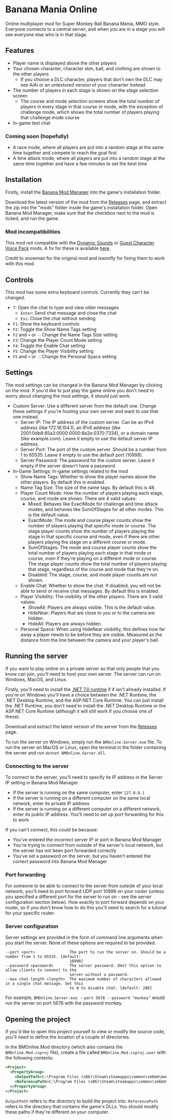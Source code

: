 # Banana Mania Online
Online multiplayer mod for Super Monkey Ball Banana Mania, MMO style. Everyone connects to a central server, and when you are in a stage you will see everyone else who is in that stage.

## Features
- Player name is displayed above the other players
- Your chosen character, character skin, ball, and clothing are shown to the other players
  - If you choose a DLC character, players that don't own the DLC may see AiAi or an untextured version of your character instead
- The number of players in each stage is shown on the stage selection screen
  - The course and mode selection screens show the total number of players in every stage in that course or mode, with the exception of challenge mode, which shows the total number of players playing that challenge mode course
- In-game text chat

### Coming soon (hopefully)
- A race mode, where all players are put into a random stage at the same time together and compete to reach the goal first
- A time attack mode, where all players are put into a random stage at the same time together and have a few minutes to set the best time

## Installation
Firstly, install the [Banana Mod Manager](https://github.com/MorsGames/BananaModManager) into the game's installation folder.

Download the latest version of the mod from the [Releases](https://github.com/piggeywig2000/BMOnline/releases) page, and extract the zip into the "mods" folder inside the game's installation folder. Open Banana Mod Manager, make sure that the checkbox next to the mod is ticked, and run the game.

### Mod incompatibilities
This mod not compatible with the [Dynamic Sounds](https://gamebanana.com/mods/327614) or [Guest Character Voice Pack](https://gamebanana.com/mods/331507) mods. A fix for these is available [here](https://github.com/iswimfly/iswimflyBananaManiaMods/releases/download/MSF1.0/Multiplayer.Sound.Fixes.zip).

Credit to snowman for the original mod and iswimfly for fixing them to work with this mod.

## Controls
This mod has some extra keyboard controls. Currently they can't be changed.

- `T`: Open the chat to type and view older messages
  - `Enter`: Send chat message and close the chat
  - `Esc`: Close the chat without sending
- `F1`: Show the keyboard controls
- `F2`: Toggle the Show Name Tags setting
- `F2` and `+` or `-`: Change the Name Tags Size setting
- `F3`: Change the Player Count Mode setting
- `F4`: Toggle the Enable Chat setting
- `F5`: Change the Player Visibility setting
- `F5` and `+` or `-`: Change the Personal Space setting

## Settings
The mod settings can be changed in the Banana Mod Manager by clicking on the mod. If you'd like to just play the game online you don't need to worry about changing the mod settings, it should just work.

- Custom Server: Use a different server from the default one. Change these settings if you're hosting your own server and want to use that one instead.
  - Server IP: The IP address of the custom server. Can be an IPv4 address (like 172.16.154.1), an IPv6 address (like 2001:0db8:85a3:0000:0000:8a2e:0370:7334), or a domain name (like example.com). Leave it empty to use the default server IP address.
  - Server Port: The port of the custom server. Should be a number from 1 to 65535. Leave it empty to use the default port (10998).
  - Server Password: The password for the custom server. Leave it empty if the server doesn't have a password.
- In-Game Settings: In-game settings related to the mod
  - Show Name Tags: Whether to show the player names above the other players. By default this is enabled.
  - Name Tag Size: The size of the name tags. By default this is 48.
  - Player Count Mode: How the number of players playing each stage, course, and mode are shown. There are 4 valid values:
    - Mixed: Behaves like ExactMode for challenge and time attack modes, and behaves like SumOfStages for all other modes. This is the default value.
    - ExactMode: The mode and course player counts show the number of players playing that specific mode or course. The stage player counts show the number of players playing the stage in that specific course and mode, even if there are other players playing the stage on a different course or mode.
    - SumOfStages: The mode and course player counts show the total number of players playing each stage in that mode or course, even if they're playing on a different mode or course. The stage player counts show the total number of players playing that stage, regardless of the course and mode that they're on.
    - Disabled: The stage, course, and mode player counts are not shown.
  - Enable Chat: Whether to show the chat. If disabled, you will not be able to send or receive chat messages. By default this is enabled.
  - Player Visibility: The visibility of the other players. There are 3 valid values:
    - ShowAll: Players are always visible. This is the default value.
    - HideNear: Players that are close to you or to the camera are hidden.
    - HideAll: Players are always hidden.
  - Personal Space: When using HideNear visibility, this defines how far away a player needs to be before they are visible. Measured as the distance from the line between the camera and your player's ball.

## Running the server
If you want to play online on a private server so that only people that you know can join, you'll need to host your own server. The server can run on Windows, MacOS, and Linux.

Firstly, you'll need to install the [.NET 7.0 runtime](https://dotnet.microsoft.com/en-us/download/dotnet/7.0/runtime) if it isn't already installed. If you're on Windows you'll have a choice between the .NET Runtime, the .NET Desktop Runtime, and the ASP.NET Core Runtime. You can just install the .NET Runtime, you don't need to install the .NET Desktop Runtime or the ASP.NET Core Runtime (although it will still work if you choose one of these).

Download and extract the latest version of the server from the [Releases](https://github.com/piggeywig2000/BMOnline/releases) page.

To run the server on Windows, simply run the `BMOnline.Server.exe` file. To run the server on MacOS or Linux, open the terminal in the folder containing the server and run `dotnet BMOnline.Server.dll`.

### Connecting to the server
To connect to the server, you'll need to specify its IP address in the Server IP setting in Banana Mod Manager.
- If the server is running on the same computer, enter `127.0.0.1`
- If the server is running on a different computer on the same local network, enter its private IP address
- If the server is running on a different computer on a different network, enter its public IP address. You'll need to set up port forwarding for this to work

If you can't connect, this could be because:
- You've entered the incorrect server IP or port in Banana Mod Manager
- You're trying to connect from outside of the server's local network, but the server has not been port forwarded correctly
- You've set a password on the server, but you haven't entered the correct password into Banana Mod Manager

### Port forwarding
For someone to be able to connect to the server from outside of your local network, you'll need to port forward UDP port 10998 on your router (unless you specified a different port for the server to run on - see the server configuration section below). How exactly to port forward depends on your router, so if you don't know how to do this you'll need to search for a tutorial for your specific router.

### Server configuration
Server settings are provided in the form of command line arguments when you start the server. None of these options are required to be provided.
```
--port <port>               The port to run the server on. Should be a number from 1 to 65535. [default:
                            10998]
--password <password>       The server password. Omit this option to allow clients to connect to the
                            server without a password.
--max-chat-length <length>  The maximum number of characters allowed in a single chat message. Set this
                            to 0 to disable chat. [default: 280]
```
For example, `BMOnline.Server.exe --port 5678 --password "monkey"` would run the server on port 5678 with the password monkey.

## Opening the project
If you'd like to open this project yourself to view or modify the source code, you'll need to define the location of a couple of directories.

In the BMOnline.Mod directory (which also contains the `BMOnline.Mod.csproj` file), create a file called `BMOnline.Mod.csproj.user` with the following contents:
```xml
<Project>
  <PropertyGroup>
    <OutputPath>C:\Program Files (x86)\Steam\steamapps\common\smbbm\mods\piggeywig2000.online</OutputPath>
    <ReferencePath>C:\Program Files (x86)\Steam\steamapps\common\smbbm\managed</ReferencePath>
  </PropertyGroup>
</Project>
```
`OutputPath` refers to the directory to build the project into. `ReferencePath` refers to the directory that contains the game's DLLs. You should modify these paths if they're different on your computer.